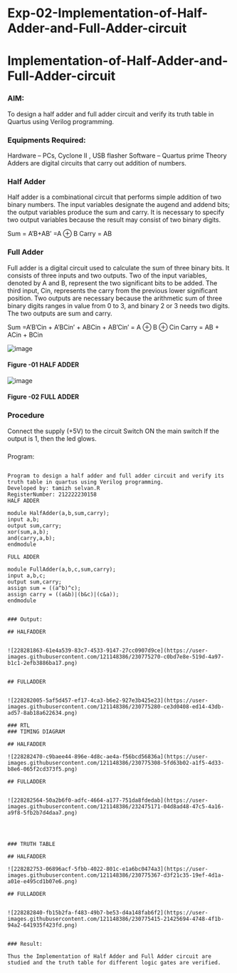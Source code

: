 # Exp-02-Implementation-of-Half-Adder-and-Full-Adder-circuit

# Implementation-of-Half-Adder-and-Full-Adder-circuit
### AIM:
To design a half adder and full adder circuit and verify its truth table in Quartus using Verilog programming.

### Equipments Required:
Hardware – PCs, Cyclone II , USB flasher
Software – Quartus prime
Theory
Adders are digital circuits that carry out addition of numbers.

### Half Adder
Half adder is a combinational circuit that performs simple addition of two binary numbers. The input variables designate the augend and addend bits; the output variables produce the sum and carry. It is necessary to specify two output variables because the result may consist of two binary digits.

Sum = A’B+AB’ =A ⊕ B Carry = AB

### Full Adder
Full adder is a digital circuit used to calculate the sum of three binary bits. It consists of three inputs and two outputs. Two of the input variables, denoted by A and B, represent the two significant bits to be added. The third input, Cin, represents the carry from the previous lower significant position. Two outputs are necessary because the arithmetic sum of three binary digits ranges in value from 0 to 3, and binary 2 or 3 needs two digits. The two outputs are sum and carry.

Sum =A’B’Cin + A’BCin’ + ABCin + AB’Cin’ = A ⊕ B ⊕ Cin Carry = AB + ACin + BCin

 ![image](https://user-images.githubusercontent.com/36288975/163552156-a13e5a56-c638-4110-97d9-8896907c8d25.png)

#### Figure -01 HALF ADDER 


![image](https://user-images.githubusercontent.com/36288975/163552057-b3547877-6d07-45b4-b7e0-bcfebfad9e1d.png)

#### Figure -02 FULL ADDER 

### Procedure

Connect the supply (+5V) to the circuit
Switch ON the main switch
If the output is 1, then the led glows.
### 
Program:
```

Program to design a half adder and full adder circuit and verify its truth table in quartus using Verilog programming.
Developed by: tamizh selvan.R
RegisterNumber: 212222230158
HALF ADDER  

module HalfAdder(a,b,sum,carry);
input a,b;
output sum,carry;
xor(sum,a,b);
and(carry,a,b);
endmodule  

FULL ADDER  

module FullAdder(a,b,c,sum,carry);
input a,b,c;
output sum,carry;
assign sum = ((a^b)^c);
assign carry = ((a&b)|(b&c)|(c&a));
endmodule 


### Output:

## HALFADDER


![228281863-61e4a539-83c7-4533-9147-27cc0907d9ce](https://user-images.githubusercontent.com/121148386/230775270-c0bd7e8e-519d-4a97-b1c1-2efb3886ba17.png)


## FULLADDER


![228282005-5af5d457-ef17-4ca3-b6e2-927e3b425e23](https://user-images.githubusercontent.com/121148386/230775280-ce3d0408-ed14-43db-ad57-8ab18a622634.png)

### RTL
### TIMING DIAGRAM

## HALFADDER

![228282470-c9baee44-896e-4d8c-ae4a-f56bcd56836a](https://user-images.githubusercontent.com/121148386/230775308-5fd63b02-a1f5-4d33-b8e6-065f2cd373f5.png)

## FULLADDER


![228282564-50a2b6f0-adfc-4664-a177-751da8fdedab](https://user-images.githubusercontent.com/121148386/232475171-04d8ad48-47c5-4a16-a9f8-5fb2b7d4daa7.png)




### TRUTH TABLE 

## HALFADDER

![228282753-06896acf-5fbb-4022-801c-e1a6bc0474a3](https://user-images.githubusercontent.com/121148386/230775367-d3f21c35-19ef-4d1a-a01e-e495cd1b07e6.png)

## FULLADDER


![228282840-fb15b2fa-f483-49b7-be53-d4a148fab6f2](https://user-images.githubusercontent.com/121148386/230775415-21425694-4748-4f1b-94a2-641935f423fd.png)


### Result:

Thus the Implementation of Half Adder and Full Adder circuit are studied and the truth table for different logic gates are verified.
